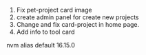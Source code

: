 1. Fix pet-project card image
2. create admin panel for create new projects
3. Change and fix card-project in home page.
4. Add info to tool card

nvm alias default 16.15.0
